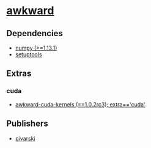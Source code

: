 # [awkward](https://pypi.org/project/awkward)

## Dependencies
- [numpy (>=1.13.1)](packages/n/numpy.md)
- [setuptools](packages/s/setuptools.md)


## Extras

### cuda
- [awkward-cuda-kernels (==1.0.2rc3); extra=='cuda'](packages/a/awkward-cuda-kernels.md)


## Publishers
- [pivarski](https://pypi.org/user/pivarski)

